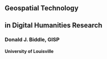 ## Geospatial Technology 
## in Digital Humanities Research
### Donald J. Biddle, GISP
#### University of Louisville
